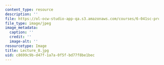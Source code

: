 ```yaml
---
content_type: resource
description: ''
file: https://ol-ocw-studio-app-qa.s3.amazonaws.com/courses/6-041sc-probabilistic-systems-analysis-and-applied-probability-fall-2013/c8699c9bd47f1a7a0f5fbd77f8be1bec_Lecture_8.jpg
file_type: image/jpeg
image_metadata:
  caption: ''
  credit: ''
  image-alt: ''
resourcetype: Image
title: Lecture_8.jpg
uid: c8699c9b-d47f-1a7a-0f5f-bd77f8be1bec
---
```


